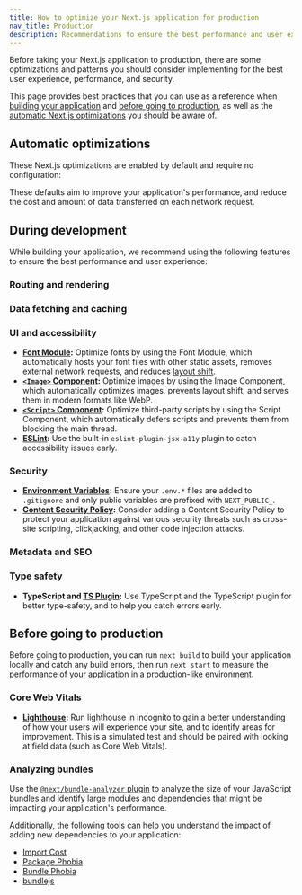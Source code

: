 ```yaml
---
title: How to optimize your Next.js application for production
nav_title: Production
description: Recommendations to ensure the best performance and user experience before taking your Next.js application to production.
---
```


Before taking your Next.js application to production, there are some optimizations and patterns you should consider implementing for the best user experience, performance, and security.

This page provides best practices that you can use as a reference when [building your application](#during-development) and [before going to production](#before-going-to-production), as well as the [automatic Next.js optimizations](#automatic-optimizations) you should be aware of.

## Automatic optimizations

These Next.js optimizations are enabled by default and require no configuration:

These defaults aim to improve your application's performance, and reduce the cost and amount of data transferred on each network request.

## During development

While building your application, we recommend using the following features to ensure the best performance and user experience:

### Routing and rendering

### Data fetching and caching

### UI and accessibility

- **[Font Module](/docs/app/api-reference/components/font):** Optimize fonts by using the Font Module, which automatically hosts your font files with other static assets, removes external network requests, and reduces [layout shift](https://web.dev/articles/cls).
- **[`<Image>` Component](/docs/app/api-reference/components/image):** Optimize images by using the Image Component, which automatically optimizes images, prevents layout shift, and serves them in modern formats like WebP.
- **[`<Script>` Component](/docs/app/guides/scripts):** Optimize third-party scripts by using the Script Component, which automatically defers scripts and prevents them from blocking the main thread.
- **[ESLint](/docs/architecture/accessibility#linting):** Use the built-in `eslint-plugin-jsx-a11y` plugin to catch accessibility issues early.

### Security

- **[Environment Variables](/docs/app/guides/environment-variables):** Ensure your `.env.*` files are added to `.gitignore` and only public variables are prefixed with `NEXT_PUBLIC_`.
- **[Content Security Policy](/docs/app/guides/content-security-policy):** Consider adding a Content Security Policy to protect your application against various security threats such as cross-site scripting, clickjacking, and other code injection attacks.

### Metadata and SEO

### Type safety

- **TypeScript and [TS Plugin](/docs/app/api-reference/config/typescript):** Use TypeScript and the TypeScript plugin for better type-safety, and to help you catch errors early.

## Before going to production

Before going to production, you can run `next build` to build your application locally and catch any build errors, then run `next start` to measure the performance of your application in a production-like environment.

### Core Web Vitals

- **[Lighthouse](https://developers.google.com/web/tools/lighthouse):** Run lighthouse in incognito to gain a better understanding of how your users will experience your site, and to identify areas for improvement. This is a simulated test and should be paired with looking at field data (such as Core Web Vitals).

### Analyzing bundles

Use the [`@next/bundle-analyzer` plugin](/docs/app/guides/package-bundling#analyzing-javascript-bundles) to analyze the size of your JavaScript bundles and identify large modules and dependencies that might be impacting your application's performance.

Additionally, the following tools can help you understand the impact of adding new dependencies to your application:

- [Import Cost](https://marketplace.visualstudio.com/items?itemName=wix.vscode-import-cost)
- [Package Phobia](https://packagephobia.com/)
- [Bundle Phobia](https://bundlephobia.com/)
- [bundlejs](https://bundlejs.com/)
